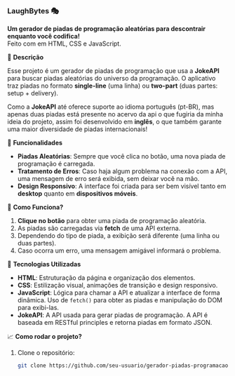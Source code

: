 ### LaughBytes 🎭


**Um gerador de piadas de programação aleatórias para descontrair enquanto você codifica!**  
Feito com em HTML, CSS e JavaScript.

📝 **Descrição**

Esse projeto é um gerador de piadas de programação que usa a **JokeAPI** para buscar piadas aleatórias do universo da programação. O aplicativo traz piadas no formato **single-line** (uma linha) ou **two-part** (duas partes: setup + delivery).

Como a **JokeAPI** até oferece suporte ao idioma português (pt-BR), mas apenas duas piadas está presente no acervo da api o que fugiria da minha ideia do projeto, assim foi desenvolvido em **inglês**, o que também garante uma maior diversidade de piadas internacionais!

🔧 **Funcionalidades**

- **Piadas Aleatórias**: Sempre que você clica no botão, uma nova piada de programação é carregada.
- **Tratamento de Erros**: Caso haja algum problema na conexão com a API, uma mensagem de erro será exibida, sem deixar você na mão.
- **Design Responsivo**: A interface foi criada para ser bem visível tanto em **desktop** quanto em **dispositivos móveis**.
  
🔄 **Como Funciona?**

1. **Clique no botão** para obter uma piada de programação aleatória.
2. As piadas são carregadas via **fetch** de uma API externa.
3. Dependendo do tipo de piada, a exibição será diferente (uma linha ou duas partes).
4. Caso ocorra um erro, uma mensagem amigável informará o problema.

🚀 **Tecnologias Utilizadas**

- **HTML**: Estruturação da página e organização dos elementos.
- **CSS**: Estilização visual, animações de transição e design responsivo.
- **JavaScript**: Lógica para chamar a API e atualizar a interface de forma dinâmica. Uso de `fetch()` para obter as piadas e manipulação do DOM para exibi-las.
- **JokeAPI**: A API usada para gerar piadas de programação. A API é baseada em RESTful principles e retorna piadas em formato JSON.

📈 **Como rodar o projeto?**

1. Clone o repositório:
   ```bash
   git clone https://github.com/seu-usuario/gerador-piadas-programacao.git

